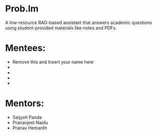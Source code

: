 # Prob.lm

A low-resource RAG-based assistant that answers academic questions using student-provided materials like notes and PDFs.

# Mentees:

- Remove this and Insert your name here
-
-
-
-

# Mentors:

- Saijyoti Panda
- Pranavjeet Naidu
- Pranav Hemanth
